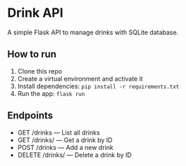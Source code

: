 # Drink API

A simple Flask API to manage drinks with SQLite database.

## How to run

1. Clone this repo  
2. Create a virtual environment and activate it  
3. Install dependencies: `pip install -r requirements.txt`  
4. Run the app: `flask run`  

## Endpoints

- GET /drinks — List all drinks  
- GET /drinks/<id> — Get a drink by ID  
- POST /drinks — Add a new drink  
- DELETE /drinks/<id> — Delete a drink by ID
